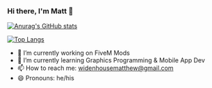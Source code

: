 ### Hi there, I'm Matt 👋

[![Anurag's GitHub stats](https://github-readme-stats.vercel.app/api?username=frontoge&hide=issues&count_private=true&show_icons=true&theme=radical)](https://github.com/anuraghazra/github-readme-stats)

[![Top Langs](https://github-readme-stats.vercel.app/api/top-langs/?username=frontoge&layout=compact&theme=radical&count_private=true)](https://github.com/anuraghazra/github-readme-stats)

- 🔭 I’m currently working on FiveM Mods
- 🌱 I’m currently learning Graphics Programming & Mobile App Dev
- 📫 How to reach me: widenhousematthew@gmail.com
- 😄 Pronouns: he/his
<!--
**frontoge/frontoge** is a ✨ _special_ ✨ repository because its `README.md` (this file) appears on your GitHub profile.

Here are some ideas to get you started:



- 👯 I’m looking to collaborate on ...
- 🤔 I’m looking for help with ...
- 💬 Ask me about ...
- ⚡ Fun fact: ...
-->
